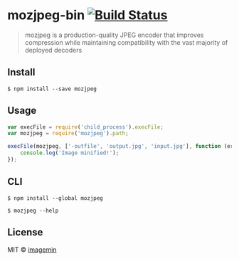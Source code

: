 # mozjpeg-bin [![Build Status](http://img.shields.io/travis/imagemin/mozjpeg-bin/master.svg?style=flat)](http://travis-ci.org/imagemin/mozjpeg-bin)

> mozjpeg is a production-quality JPEG encoder that improves compression while maintaining compatibility with the vast majority of deployed decoders


## Install

```
$ npm install --save mozjpeg
```


## Usage

```js
var execFile = require('child_process').execFile;
var mozjpeg = require('mozjpeg').path;

execFile(mozjpeg, ['-outfile', 'output.jpg', 'input.jpg'], function (err) {
	console.log('Image minified!');
});
```


## CLI

```
$ npm install --global mozjpeg
```

```
$ mozjpeg --help
```


## License

MIT © [imagemin](https://github.com/imagemin)
